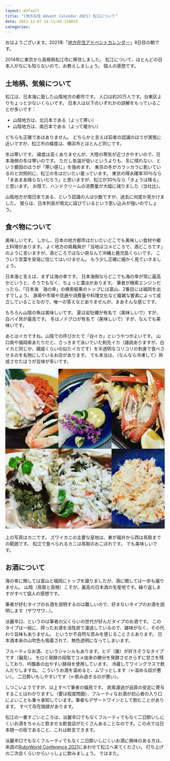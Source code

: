 ```yaml
---
layout: default
title: "[地方在住 Advent Calendar 2021] 松江について"
date: 2021-12-07 14:11:02.158825
categories: 
---
```


おはようございます。2021年「[地方在住アドベントカレンダー](https://adventar.org/calendars/6780)」8日目の朝です。


2014年に東京から島根県松江市に移住しました。
松江について、ほとんどの日本人がなにも知らないので、お教えしましょう。
個人の感想です。

## 土地柄、気候について

松江は、日本海に面した山陰地方の都市です。
人口は約20万人です。台東区よりちょっと少ないくらいです。
日本人は以下のいずれかの誤解をもっていることが多いです：

- 山陰地方は、北日本である（よって寒い）
- 山陰地方は、南日本である（よって暖かい）

どちらも正確であはありません。
どちらかと言えば前者の認識のほうが実態に近いですが、松江市の緯度は、横浜市とほとんど同じです。


冬は寒いです。
緯度は高くありませんが、大陸の寒気が近づきやすいので、日本海側の冬は寒いのです。
ただし気温が低いというよりも、冬に晴れない、という要因のほうが「寒い感じ」を強めます。
東京の冬がカラッカラに乾いているのと対照的に、松江の冬はだいたい曇っています。
東京の降水確率30％なら「まあまあ降らないだろう」と思いますが、松江が30％なら「きょうは降る」と思います。
お陰で、ハンドクリームの消費量が大幅に減りました（当社比）。


山陰地方が南日本である、という認識の人は少数ですが、過去に何度か見かけました。
彼らは、日本列島が南北に延びているという思い込みが強いのでしょう。

## 食べ物について

美味しいです。
しかし、日本の地方都市はだいたいどこでも美味しい食材や郷土料理があります。
よく地方の県職員が「当地はコメどころで、酒どころです」のように言いますが、酒どころではない県なんて沖縄と鹿児島くらいです。
こういう言葉を安易に信じてはいけません。
もう少し正確に細かく見ていきましょう。


日本海と言えば、まずは海の幸です。
日本海側ならどこでも海の幸が常に最高かというと、そうでもなく、ちょっと濃淡があります。
筆者が検索エンジンだったら、「日本海　海の幸」の検索結果のトップには富山、2番目には福岡を出すでしょう。
漁場や市場や流通や消費量や料理文化など複雑な要素によって成立していることなので、唯一の答えなどありませんが、まあそんな感じです。


もちろん山陰の魚は美味しいです。
夏は岩牡蠣が有名で（美味しいで）すが、白バイ貝が最高です。
冬はノドグロが有名で（美味しいで）すが、なんでも美味いです。


あとはイカですね。山陰での呼びかたで「白イカ」というやつがよいです。
山口県や福岡県あたりだと、さっきまで泳いでいた剣先イカ（諸説ありますが、白イカと同じか、親戚くらいの似たイカです）を半透明なコリコリの刺身で食べさせるのを名物にしているお店があります。
でも本当は、（なんなら冷凍して）熟成させたほうが旨味が多いです。

![](/assets/images/202112/74465626_2471804526270487_8583184183310942208_n.jpg)

上の写真はカニです。
ズワイカニの主要な産地は、東が福井から西は鳥取までの範囲です。
松江で食べられるカニは鳥取のおこぼれです。
でも美味しいです。

## お酒について

海の幸に関しては富山と福岡にトップを譲りましたが、酒に関しては一歩も譲りません。
山陰（鳥取と島根）こそが、最高の日本酒の生産地です。繰り返しますがすべて個人の感想です。


筆者が好むタイプのお酒を説明するのは難しいので、好まないタイプのお酒を説明します（ザワザワ...）。


淡麗辛口、というのは筆者の父くらいの世代が好んだタイプのお酒です。
このタイプは一般に、搾ったお酒を活性炭で濾過しているので、雑味がなく、その代わり旨味もありません。
というか不自然な苦みを感じることさえあります。
日本酒本来の山吹色も吸着されて、無色透明になってしまいます。


フルーティなお酒、というジャンルもあります。ヒデ（誰）が好きそうなタイプです（偏見）。
モロミ発酵の段階でコメ由来の糖分を発酵させきらずに甘さを残しており、吟醸香の出やすい酵母を使用しています。
冷蔵してワイングラスで飲んだりしますね。
こういうお酒を温めると、ムワっとします（←温める奴が悪い）。
二日酔いもしやすいです（←飲み過ぎるのが悪い）。


しつこいようですが、以上すべて筆者の偏見です。
炭素濾過が品質の安定に寄与することはわかりますし（要は程度問題）、フルーティなお酒が初心者の入り口によいことも重々承知しています。筆者もデザートワインとして飲むことがあります。
すべて存在価値があります。


松江の一番すごいところは、淡麗辛口でもなくフルーティでもなく二日酔いしにくいお酒をちゃんと飲ませる飲食店がたくさんあることなのです。この点では日本随一の街であること、これは断言できます。


淡麗辛口でもなくフルーティでもなく二日酔いしにくいお酒に興味のある方は、来週の[RubyWorld Conference 2021](https://2021.rubyworld-conf.org/ja/)にあわせて松江へ来てください。
打ち上げの二次会くらいからいっしょに飲みましょう。
ではまた。
